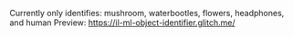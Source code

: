 Currently only identifies: mushroom, waterbootles, flowers, headphones, and human
Preview: https://il-ml-object-identifier.glitch.me/
